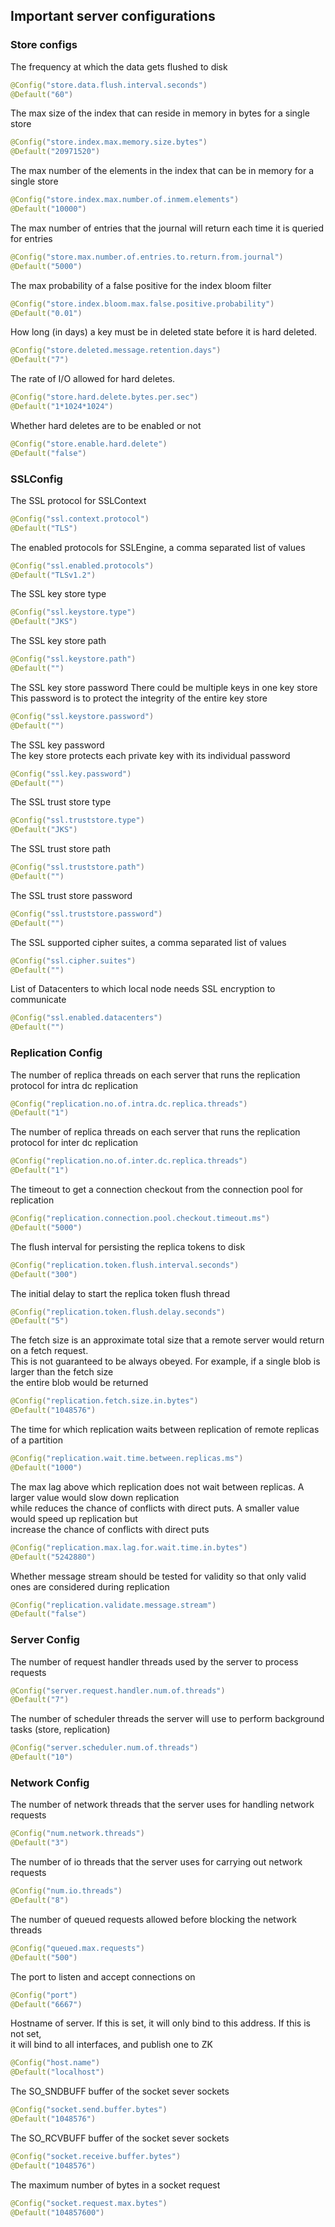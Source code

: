 ## Important server configurations

### Store configs
The frequency at which the data gets flushed to disk
```java
@Config("store.data.flush.interval.seconds")  
@Default("60")  
```

The max size of the index that can reside in memory in bytes for a single store  
```java
@Config("store.index.max.memory.size.bytes")  
@Default("20971520")  
```

The max number of the elements in the index that can be in memory for a single store  
```java
@Config("store.index.max.number.of.inmem.elements")  
@Default("10000")  
```

The max number of entries that the journal will return each time it is queried for entries  
```java
@Config("store.max.number.of.entries.to.return.from.journal")  
@Default("5000")  
```

The max probability of a false positive for the index bloom filter  
```java
@Config("store.index.bloom.max.false.positive.probability")  
@Default("0.01")  
```

How long (in days) a key must be in deleted state before it is hard deleted.  
```java
@Config("store.deleted.message.retention.days")  
@Default("7")  
```

The rate of I/O allowed for hard deletes.   
```java
@Config("store.hard.delete.bytes.per.sec")  
@Default("1*1024*1024")  
```

Whether hard deletes are to be enabled or not  
```java
@Config("store.enable.hard.delete")  
@Default("false")  
```

### SSLConfig

The SSL protocol for SSLContext  
```java
@Config("ssl.context.protocol")  
@Default("TLS")  
```

The enabled protocols for SSLEngine, a comma separated list of values  
```java
@Config("ssl.enabled.protocols")  
@Default("TLSv1.2")  
```

The SSL key store type  
```java
@Config("ssl.keystore.type")  
@Default("JKS")  
```

The SSL key store path  
```java
@Config("ssl.keystore.path")  
@Default("")  
```

The SSL key store password
There could be multiple keys in one key store  
This password is to protect the integrity of the entire key store  
```java
@Config("ssl.keystore.password")  
@Default("")  
```

The SSL key password  
The key store protects each private key with its individual password  
```java
@Config("ssl.key.password")  
@Default("")  
```

The SSL trust store type  
```java
@Config("ssl.truststore.type")  
@Default("JKS")  
```

The SSL trust store path  
```java
@Config("ssl.truststore.path")  
@Default("")  
```

The SSL trust store password  
```java
@Config("ssl.truststore.password")  
@Default("")  
```

The SSL supported cipher suites, a comma separated list of values  
```java
@Config("ssl.cipher.suites")  
@Default("")   
```

List of Datacenters to which local node needs SSL encryption to communicate  
```java
@Config("ssl.enabled.datacenters")   
@Default("")  
```

### Replication Config

The number of replica threads on each server that runs the replication protocol for intra dc replication  
```java
@Config("replication.no.of.intra.dc.replica.threads")  
@Default("1")  
```

The number of replica threads on each server that runs the replication protocol for inter dc replication  
```java
@Config("replication.no.of.inter.dc.replica.threads")  
@Default("1")  
```

The timeout to get a connection checkout from the connection pool for replication  
```java
@Config("replication.connection.pool.checkout.timeout.ms")  
@Default("5000")  
```

The flush interval for persisting the replica tokens to disk  
```java
@Config("replication.token.flush.interval.seconds")  
@Default("300")  
```

The initial delay to start the replica token flush thread  
```java
@Config("replication.token.flush.delay.seconds")  
@Default("5")  
```

The fetch size is an approximate total size that a remote server would return on a fetch request.  
This is not guaranteed to be always obeyed. For example, if a single blob is larger than the fetch size  
the entire blob would be returned  
```java
@Config("replication.fetch.size.in.bytes")  
@Default("1048576")  
```

The time for which replication waits between replication of remote replicas of a partition  
```java
@Config("replication.wait.time.between.replicas.ms")  
@Default("1000")  
```

The max lag above which replication does not wait between replicas. A larger value would slow down replication  
while reduces the chance of conflicts with direct puts. A smaller value would speed up replication but  
increase the chance of conflicts with direct puts  
```java
@Config("replication.max.lag.for.wait.time.in.bytes")  
@Default("5242880")  
```

Whether message stream should be tested for validity so that only valid ones are considered during replication  
```java
@Config("replication.validate.message.stream")  
@Default("false")  
```

### Server Config
The number of request handler threads used by the server to process requests  
```java
@Config("server.request.handler.num.of.threads")  
@Default("7")  
```

The number of scheduler threads the server will use to perform background tasks (store, replication)  
```java
@Config("server.scheduler.num.of.threads")  
@Default("10")  
```

### Network Config

The number of network threads that the server uses for handling network requests  
```java
@Config("num.network.threads")  
@Default("3")  
```

The number of io threads that the server uses for carrying out network requests  
```java
@Config("num.io.threads")  
@Default("8")  
```

The number of queued requests allowed before blocking the network threads  
```java
@Config("queued.max.requests")  
@Default("500")  
```

The port to listen and accept connections on  
```java
@Config("port")  
@Default("6667")  
```

Hostname of server. If this is set, it will only bind to this address. If this is not set,  
it will bind to all interfaces, and publish one to ZK  
```java
@Config("host.name")  
@Default("localhost")  
```

The SO_SNDBUFF buffer of the socket sever sockets  
```java
@Config("socket.send.buffer.bytes")  
@Default("1048576")  
```

The SO_RCVBUFF buffer of the socket sever sockets  
```java
@Config("socket.receive.buffer.bytes")  
@Default("1048576")  
```

The maximum number of bytes in a socket request  
```java
@Config("socket.request.max.bytes")  
@Default("104857600")  
```
